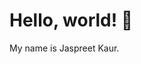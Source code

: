  # Hello, world! 👋
My name is Jaspreet Kaur. 
<!--
**JKaur2716/JKaur2716** is a ✨ _special_ ✨ repository because its `README.md` (this file) appears on your GitHub profile.

Here are some ideas to get you started:

- 🔭 I am a student at Sait. ...
- 🌱 I’m currently studying Web Design and development.  ...
- 👯 I’m looking to collaborate on ...
- 🤔 I’m looking for help with ...
- 💬 Ask me about ...
- 📫 How to reach me: ...
- 😄 Pronouns: ...
- ⚡ Fun fact: ...
-->
